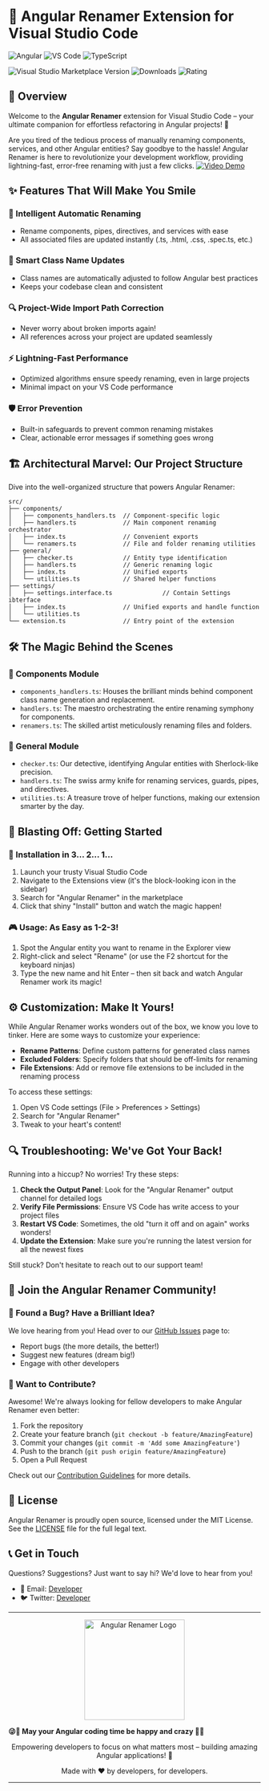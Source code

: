 
# 🚀 Angular Renamer Extension for Visual Studio Code

![Angular](https://img.shields.io/badge/Angular-DD0031?style=for-the-badge&logo=angular&logoColor=white)
![VS Code](https://img.shields.io/badge/VS_Code-0078D4?style=for-the-badge&logo=visual%20studio%20code&logoColor=white)
![TypeScript](https://img.shields.io/badge/TypeScript-007ACC?style=for-the-badge&logo=typescript&logoColor=white)

![Visual Studio Marketplace Version](https://img.shields.io/visual-studio-marketplace/v/salah-aldain.angular-renamer)
![Downloads](https://img.shields.io/visual-studio-marketplace/d/salah-aldain.angular-renamer)
![Rating](https://img.shields.io/visual-studio-marketplace/r/salah-aldain.angular-renamer)

## 📖 Overview

Welcome to the **Angular Renamer** extension for Visual Studio Code – your ultimate companion for effortless refactoring in Angular projects! 🎉

Are you tired of the tedious process of manually renaming components, services, and other Angular entities? Say goodbye to the hassle! Angular Renamer is here to revolutionize your development workflow, providing lightning-fast, error-free renaming with just a few clicks.
[![Video Demo](https://img.youtube.com/vi/VIDEO_ID/0.jpg)](https://www.youtube.com/watch?v=VIDEO_ID)

## ✨ Features That Will Make You Smile

### 🔄 Intelligent Automatic Renaming
- Rename components, pipes, directives, and services with ease
- All associated files are updated instantly (.ts, .html, .css, .spec.ts, etc.)

### 🧠 Smart Class Name Updates
- Class names are automatically adjusted to follow Angular best practices
- Keeps your codebase clean and consistent

### 🔍 Project-Wide Import Path Correction
- Never worry about broken imports again!
- All references across your project are updated seamlessly

### ⚡ Lightning-Fast Performance
- Optimized algorithms ensure speedy renaming, even in large projects
- Minimal impact on your VS Code performance

### 🛡️ Error Prevention
- Built-in safeguards to prevent common renaming mistakes
- Clear, actionable error messages if something goes wrong

## 🏗️ Architectural Marvel: Our Project Structure

Dive into the well-organized structure that powers Angular Renamer:

```
src/
├── components/
│   ├── components_handlers.ts  // Component-specific logic
│   ├── handlers.ts             // Main component renaming orchestrator
│   ├── index.ts                // Convenient exports
│   └── renamers.ts             // File and folder renaming utilities
├── general/
│   ├── checker.ts              // Entity type identification
│   ├── handlers.ts             // Generic renaming logic
│   ├── index.ts                // Unified exports
│   └── utilities.ts            // Shared helper functions
├── settings/
│   ├── settings.interface.ts              // Contain Settings ibterface 
│   ├── index.ts                // Unified exports and handle function
│   └── utilities.ts   
└── extension.ts                // Entry point of the extension
```

## 🛠️ The Magic Behind the Scenes

### 🧩 Components Module
- `components_handlers.ts`: Houses the brilliant minds behind component class name generation and replacement.
- `handlers.ts`: The maestro orchestrating the entire renaming symphony for components.
- `renamers.ts`: The skilled artist meticulously renaming files and folders.

### 🔧 General Module
- `checker.ts`: Our detective, identifying Angular entities with Sherlock-like precision.
- `handlers.ts`: The swiss army knife for renaming services, guards, pipes, and directives.
- `utilities.ts`: A treasure trove of helper functions, making our extension smarter by the day.

## 🚀 Blasting Off: Getting Started

### 🔧 Installation in 3... 2... 1...

1. Launch your trusty Visual Studio Code
2. Navigate to the Extensions view (it's the block-looking icon in the sidebar)
3. Search for "Angular Renamer" in the marketplace
4. Click that shiny "Install" button and watch the magic happen!

### 🎮 Usage: As Easy as 1-2-3!

1. Spot the Angular entity you want to rename in the Explorer view
2. Right-click and select "Rename" (or use the F2 shortcut for the keyboard ninjas)
3. Type the new name and hit Enter – then sit back and watch Angular Renamer work its magic!

## ⚙️ Customization: Make It Yours!

While Angular Renamer works wonders out of the box, we know you love to tinker. Here are some ways to customize your experience:

- **Rename Patterns**: Define custom patterns for generated class names
- **Excluded Folders**: Specify folders that should be off-limits for renaming
- **File Extensions**: Add or remove file extensions to be included in the renaming process

To access these settings:
1. Open VS Code settings (File > Preferences > Settings)
2. Search for "Angular Renamer"
3. Tweak to your heart's content!

## 🔍 Troubleshooting: We've Got Your Back!

Running into a hiccup? No worries! Try these steps:

1. **Check the Output Panel**: Look for the "Angular Renamer" output channel for detailed logs
2. **Verify File Permissions**: Ensure VS Code has write access to your project files
3. **Restart VS Code**: Sometimes, the old "turn it off and on again" works wonders!
4. **Update the Extension**: Make sure you're running the latest version for all the newest fixes

Still stuck? Don't hesitate to reach out to our support team!

## 🤝 Join the Angular Renamer Community!

### 🐛 Found a Bug? Have a Brilliant Idea?
We love hearing from you! Head over to our [GitHub Issues](https://github.com/salah-alhajj/angular-renamer/issues) page to:
- Report bugs (the more details, the better!)
- Suggest new features (dream big!)
- Engage with other developers

### 🌟 Want to Contribute?
Awesome! We're always looking for fellow developers to make Angular Renamer even better:
1. Fork the repository
2. Create your feature branch (`git checkout -b feature/AmazingFeature`)
3. Commit your changes (`git commit -m 'Add some AmazingFeature'`)
4. Push to the branch (`git push origin feature/AmazingFeature`)
5. Open a Pull Request

Check out our [Contribution Guidelines](CONTRIBUTING.md) for more details.

## 📜 License

Angular Renamer is proudly open source, licensed under the MIT License. See the [LICENSE](LICENSE) file for the full legal text.

## 📞 Get in Touch

Questions? Suggestions? Just want to say hi? We'd love to hear from you!

- 📧 Email: [Developer](mailto:contact@salahaldain.com)
- 🐦 Twitter: [Developer](https://x.com/salah_aldain_sw/)

---

<p align="center">
  <img src="https://miro.medium.com/v2/resize:fit:1400/format:webp/1*1HXCJCOpzKdmQI33ZrEIlg.png" alt="Angular Renamer Logo" width="200"/>
</p>

****😜🤩 May your Angular coding time be happy and crazy 🤩😜****

<p align="center">
  Empowering developers to focus on what matters most – building amazing Angular applications! 🚀
</p>

<p align="center">
  Made with ❤️ by developers, for developers.
</p>

---
